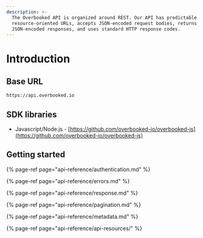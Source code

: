 ```yaml
---
description: >-
  The Overbooked API is organized around REST. Our API has predictable
  resource-oriented URLs, accepts JSON-encoded request bodies, returns
  JSON-encoded responses, and uses standard HTTP response codes.
---
```


# Introduction

## Base URL

```scheme
https://api.overbooked.io
```

## SDK libraries

* Javascript/Node.js - [https://github.com/overbooked-io/overbooked-js](https://github.com/overbooked-io/overbooked-js)

## Getting started

{% page-ref page="api-reference/authentication.md" %}

{% page-ref page="api-reference/errors.md" %}

{% page-ref page="api-reference/response.md" %}

{% page-ref page="api-reference/pagination.md" %}

{% page-ref page="api-reference/metadata.md" %}

{% page-ref page="api-reference/api-resources/" %}

